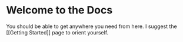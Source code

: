 # Welcome to the Docs

You should be able to get anywhere you need from here.
I suggest the [[Getting Started]] page to orient yourself.